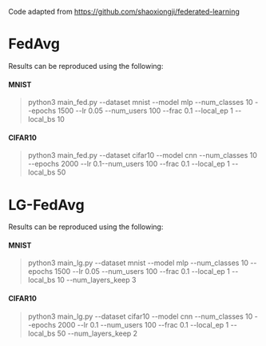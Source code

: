 Code adapted from https://github.com/shaoxiongji/federated-learning

# FedAvg

Results can be reproduced using the following:

#### MNIST 
> python3 main_fed.py --dataset mnist --model mlp --num_classes 10 --epochs 1500 --lr 0.05 --num_users 100 --frac 0.1 --local_ep 1 --local_bs 10

#### CIFAR10 
> python3 main_fed.py --dataset cifar10 --model cnn --num_classes 10 --epochs 2000 --lr 0.1--num_users 100 --frac 0.1 --local_ep 1 --local_bs 50

# LG-FedAvg

Results can be reproduced using the following:

#### MNIST
> python3 main_lg.py --dataset mnist --model mlp --num_classes 10 --epochs 1500 --lr 0.05 --num_users 100 --frac 0.1 --local_ep 1 --local_bs 10 --num_layers_keep 3

#### CIFAR10 
> python3 main_lg.py --dataset cifar10 --model cnn --num_classes 10 --epochs 2000 --lr 0.1 --num_users 100 --frac 0.1 --local_ep 1 --local_bs 50 --num_layers_keep 2
